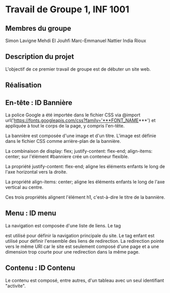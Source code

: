 Travail de Groupe 1, INF 1001
=============================

Membres du groupe
-----------------

Simon Lavigne Mehdi El Jouhfi Marc-Emmanuel Nattier India Rioux

Description du projet
---------------------

L'objectif de ce premier travail de groupe est de débuter un site web.

Réalisation
---------------------
En-tête : ID Bannière
---------------------
La police Google a été importée dans le fichier CSS via @import url('https://fonts.googleapis.com/css?family='***FONT_NAME***') et appliquée à tout le corps de la page, y compris l'en-tête.

La bannière est composée d'une image et d'un titre. L'image est définie dans le fichier CSS comme arrière-plan de la bannière.

La combinaison de display: flex; justify-content: flex-end; align-items: center; sur l'élément #banniere crée un conteneur flexible.

La propriété justify-content: flex-end; aligne les éléments enfants le long de l'axe horizontal vers la droite.

La propriété align-items: center; aligne les éléments enfants le long de l'axe vertical au centre.

Ces trois propriétés alignent l'élément h1, c'est-à-dire le titre de la bannière.

Menu : ID menu
--------------
La navigation est composée d'une liste de liens. Le tag <nav> est utilisé pour définir la navigation principale du site. Le tag enfant est utilisé pour définir l'ensemble des liens de redirection. La redirection pointe vers le même URI car le site est seulement composé d'une page et a une dimension trop courte pour une redirection dans la même page.

Contenu : ID Contenu
--------------------
Le contenu est composé, entre autres, d'un tableau avec un seul identifiant "activite".